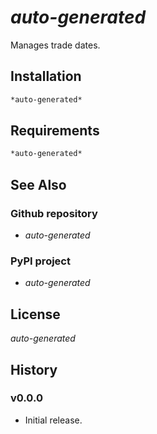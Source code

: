 # *auto-generated*
Manages trade dates.

## Installation
```sh
*auto-generated*
```

## Requirements
```txt
*auto-generated*
```

## See Also
### Github repository
* *auto-generated*

### PyPI project
* *auto-generated*

## License
*auto-generated*

## History
### v0.0.0
* Initial release.
